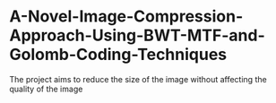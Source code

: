 # A-Novel-Image-Compression-Approach-Using-BWT-MTF-and-Golomb-Coding-Techniques
The project aims to reduce the size of the image without affecting the quality of  the image
